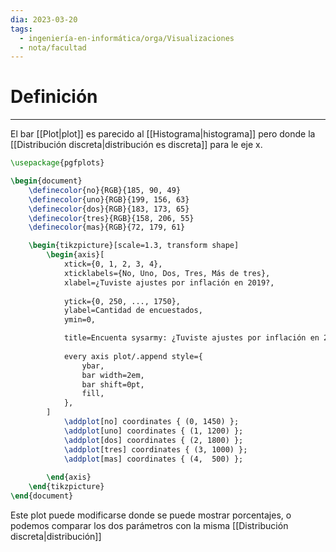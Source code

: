 ```yaml
---
dia: 2023-03-20
tags:
  - ingeniería-en-informática/orga/Visualizaciones
  - nota/facultad
---
```

# Definición
---
El bar [[Plot|plot]] es parecido al [[Histograma|histograma]] pero donde la [[Distribución discreta|distribución es discreta]] para le eje x.

```tikz
\usepackage{pgfplots}

\begin{document} 
	\definecolor{no}{RGB}{185, 90, 49}
	\definecolor{uno}{RGB}{199, 156, 63}
	\definecolor{dos}{RGB}{183, 173, 65}
	\definecolor{tres}{RGB}{158, 206, 55}
	\definecolor{mas}{RGB}{72, 179, 61}

	\begin{tikzpicture}[scale=1.3, transform shape]
		\begin{axis}[ 
			xtick={0, 1, 2, 3, 4},
			xticklabels={No, Uno, Dos, Tres, Más de tres}, 
			xlabel=¿Tuviste ajustes por inflación en 2019?,
			
			ytick={0, 250, ..., 1750},
			ylabel=Cantidad de encuestados, 
			ymin=0,

			title=Encuenta sysarmy: ¿Tuviste ajustes por inflación en 2019?,
			
			every axis plot/.append style={
				ybar,
				bar width=2em,
				bar shift=0pt,
				fill,
	        },
		] 
			\addplot[no] coordinates { (0, 1450) };
			\addplot[uno] coordinates { (1, 1200) };
			\addplot[dos] coordinates { (2, 1800) };
			\addplot[tres] coordinates { (3, 1000) };
			\addplot[mas] coordinates { (4,  500) };
			
		\end{axis} 
	\end{tikzpicture}
\end{document}
```

Este plot puede modificarse donde se puede mostrar porcentajes, o podemos comparar los dos parámetros con la misma [[Distribución discreta|distribución]]
